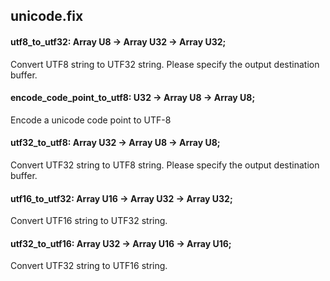 ## unicode.fix

#### utf8_to_utf32: Array U8 -> Array U32 -> Array U32;

Convert UTF8 string to UTF32 string. Please specify the output destination buffer.

#### encode_code_point_to_utf8: U32 -> Array U8 -> Array U8;

Encode a unicode code point to UTF-8

#### utf32_to_utf8: Array U32 -> Array U8 -> Array U8;

Convert UTF32 string to UTF8 string. Please specify the output destination buffer.

#### utf16_to_utf32: Array U16 -> Array U32 -> Array U32;

Convert UTF16 string to UTF32 string.

#### utf32_to_utf16: Array U32 -> Array U16 -> Array U16;

Convert UTF32 string to UTF16 string.

